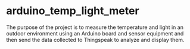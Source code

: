 # arduino_temp_light_meter
The purpose of the project is to measure the temperature and light in an outdoor environment using an Arduino board and sensor equipment and then send the data collected to Thingspeak to analyze and display them. 
